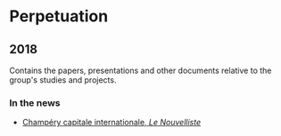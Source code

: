 # Perpetuation
## 2018
Contains the papers, presentations and other documents relative to the group's studies and projects.

### In the news

* [Champéry capitale internationale, *Le Nouvelliste*](https://github.com/GeeeHesso/Perpetuation/tree/master/2018/In_the_News/Réchauggement_climatique_NF)
